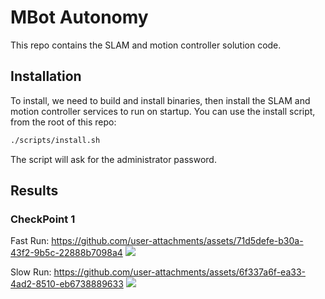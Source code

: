 # MBot Autonomy

This repo contains the SLAM and motion controller solution code.

## Installation

To install, we need to build and install binaries, then install the SLAM and motion controller services to run on startup. You can use the install script, from the root of this repo:
```bash
./scripts/install.sh
```
The script will ask for the administrator password.

## Results

### CheckPoint 1
Fast Run:
https://github.com/user-attachments/assets/71d5defe-b30a-43f2-9b5c-22888b7098a4
![](./assets/FastRun.png)

Slow Run:
https://github.com/user-attachments/assets/6f337a6f-ea33-4ad2-8510-eb6738889633
![](./assets/SlowRun.png)



